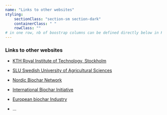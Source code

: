 ```yaml
---
name: "Links to other websites"
styling:
    sectionClass: "section-sm section-dark"
    containerClass: " "
    rowClass: ""
# in one row, nb of boostrap columns can be defined directly below in HTML
---
```


<div class="col-md-8">

### Links to other websites

* [KTH Royal Institute of Technology, Stockholm](https://kth.se)
  
* [SLU Swedish University of Agricultural Sciences](https://slu.se)

* [Nordic Biochar Network](https://www.nordicbiochar.org/)

* [International Biochar Initiative](https://biochar-international.org/)

* [European biochar Industry](https://www.biochar-industry.com/)

* ...
  
</div>